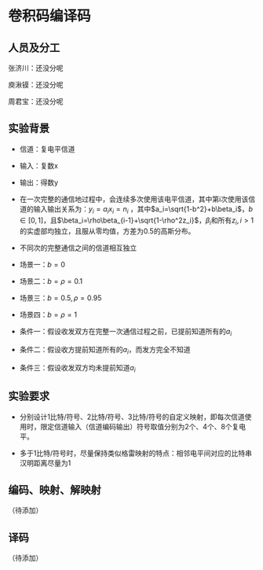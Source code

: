 # 卷积码编译码

## 人员及分工

张济川：还没分呢

庾湫镆：还没分呢

周君宝：还没分呢

## 实验背景

- 信道：复电平信道

- 输入：复数x

- 输出：得数y

- 在一次完整的通信地过程中，会连续多次使用该电平信道，其中第i次使用该信道的输入输出关系为：$y_i=a_ix_i=n_i$
，其中$a_i=\sqrt{1-b^2}+b\beta_i$，$b\in[0,1]$，且$\beta_i=\rho\beta_{i-1}+\sqrt{1-\rho^2z_i}$，$\beta_i$和所有$z_i,i>1$的实虚部均独立，且服从零均值，方差为0.5的高斯分布。

- 不同次的完整通信之间的信道相互独立

- 场景一：$b=0$

- 场景二：$b=\rho=0.1$

- 场景三：$b=0.5,\rho=0.95$

- 场景四：$b=\rho=1$

- 条件一：假设收发双方在完整一次通信过程之前，已提前知道所有的$a_i$

- 条件二：假设收方提前知道所有的$a_i$，而发方完全不知道

- 条件三：假设收发双方均未提前知道$a_i$

## 实验要求

- 分别设计1比特/符号、2比特/符号、3比特/符号的自定义映射，即每次信道使用时，限定信道输入（信道编码输出）符号取值分别为2个、4个、8个复电平。

- 多于1比特/符号时，尽量保持类似格雷映射的特点：相邻电平间对应的比特串汉明距离尽量为1

## 编码、映射、解映射

（待添加）

## 译码

（待添加）


